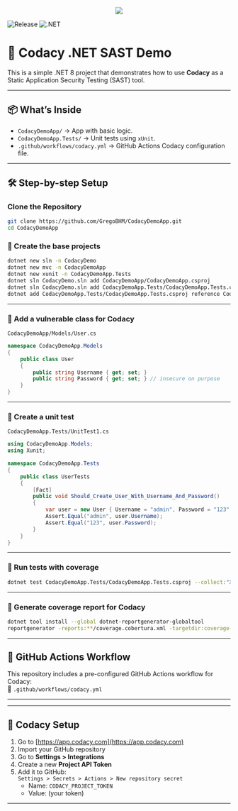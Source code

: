 <p align="center">
  <img src="https://i.imgur.com/669nvEh.png"/>
</p>

![Release](https://img.shields.io/github/v/release/GregoBHM/CodacyDemoApp)
![.NET](https://img.shields.io/badge/.NET-8.0-blue)


# 🔐 Codacy .NET SAST Demo

This is a simple .NET 8 project that demonstrates how to use **Codacy** as a Static Application Security Testing (SAST) tool.

---

## 📦 What’s Inside

- `CodacyDemoApp/` → App with basic logic.
- `CodacyDemoApp.Tests/` → Unit tests using `xUnit`.
- `.github/workflows/codacy.yml` → GitHub Actions Codacy configuration file.

---

## 🛠️ Step-by-step Setup

### Clone the Repository
```bash
git clone https://github.com/GregoBHM/CodacyDemoApp.git
cd CodacyDemoApp
```

### 🔹 Create the base projects
```bash
dotnet new sln -n CodacyDemo 
dotnet new mvc -n CodacyDemoApp
dotnet new xunit -n CodacyDemoApp.Tests
dotnet sln CodacyDemo.sln add CodacyDemoApp/CodacyDemoApp.csproj
dotnet sln CodacyDemo.sln add CodacyDemoApp.Tests/CodacyDemoApp.Tests.csproj
dotnet add CodacyDemoApp.Tests/CodacyDemoApp.Tests.csproj reference CodacyDemoApp/CodacyDemoApp.csproj
```

---

### 🔹 Add a vulnerable class for Codacy

`CodacyDemoApp/Models/User.cs`

```csharp
namespace CodacyDemoApp.Models
{
    public class User
    {
        public string Username { get; set; }
        public string Password { get; set; } // insecure on purpose
    }
}
```

---

### 🔹 Create a unit test

`CodacyDemoApp.Tests/UnitTest1.cs`

```csharp
using CodacyDemoApp.Models;
using Xunit;

namespace CodacyDemoApp.Tests
{
    public class UserTests
    {
        [Fact]
        public void Should_Create_User_With_Username_And_Password()
        {
            var user = new User { Username = "admin", Password = "123" };
            Assert.Equal("admin", user.Username);
            Assert.Equal("123", user.Password);
        }
    }
}
```

---

### 🔹 Run tests with coverage

```bash
dotnet test CodacyDemoApp.Tests/CodacyDemoApp.Tests.csproj --collect:"XPlat Code Coverage"
```

---

### 🔹 Generate coverage report for Codacy

```bash
dotnet tool install --global dotnet-reportgenerator-globaltool
reportgenerator -reports:**/coverage.cobertura.xml -targetdir:coverage-report -reporttypes:Cobertura
```

---

## 🤖 GitHub Actions Workflow

This repository includes a pre-configured GitHub Actions workflow for Codacy:  
📂 `.github/workflows/codacy.yml`

---

---

## 🔐 Codacy Setup

1. Go to [https://app.codacy.com](https://app.codacy.com)
2. Import your GitHub repository
3. Go to **Settings > Integrations**
4. Create a new **Project API Token**
5. Add it to GitHub:  
   `Settings > Secrets > Actions > New repository secret`
   - Name: `CODACY_PROJECT_TOKEN`
   - Value: (your token)

---